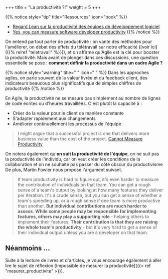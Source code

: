 +++
title = "La productivité ?!"
weight = 5
+++

{{% notice style="tip" title="Ressources" icon="book" %}}
- [Regard Lean sur la productivité des équipes de développement logiciel](https://blog.octo.com/regard-lean-sur-la-productivite-des-equipes-de-developpement-logiciel)
- [Yes, you can measure software developer productivity](https://www.mckinsey.com/industries/technology-media-and-telecommunications/our-insights/yes-you-can-measure-software-developer-productivity)
{{% /notice %}}


On entend partout parler de productivité : on vante des méthodes pour l'améliorer, on débat des effets du télétravail sur notre efficacité ([voir ici]({{% relref "teletravail" %}})), et on affirme qu'Agile est la clé pour booster la productivité. Mais avant de plonger dans ces discussions, une question essentielle se pose : **comment définir la productivité dans un cadre Agile ?**

{{% notice style="warning" title=" " icon=" " %}}
Dans les approches agiles, on parle souvent de la valeur livrée et du feedback client, des indicateurs beaucoup plus significatifs que de simples chiffres de productivité
{{% /notice %}}

 En Agile, la productivité ne se mesure pas simplement au nombre de lignes de code écrites ou d'heures travaillées. C'est plutôt la capacité à :
- Créer de la valeur pour le client de manière constante
- S'adapter rapidement aux changements
- Améliorer continuellement les processus de l'équipe

> I might argue that a successful project is one that delivers more business value than the cost of the project. [Cannot Measure Productivity](https://martinfowler.com/bliki/CannotMeasureProductivity.html)

On notera également qu'**on suit la productivité de l'équipe**, on ne suit pas la productivité de l'individu, car on veut créer les conditions de la collaboration et on ne souhaite pas passer du côté obscur du productivisme
De plus, Martin Fowler nous propose l'argument suivant.

> If team productivity is hard to figure out, it's even harder to measure the contribution of individuals on that team. You can get a rough sense of a team's output by looking at how many features they deliver per iteration. It's a crude sense, but you can get a sense of whether a team's speeding up, or a rough sense if one team is more productive than another. **But individual contributions are much harder to assess**. **While some people may be responsible for implementing features, others may play a supporting role** - helping others to implement their features. **Their contribution is that they are raising the whole team's productivity** - but it's very hard to get a sense of their individual output unless you are a developer on that team.

## Néanmoins ...
Suite à la lecture de livres et d'articles, je vous encourage également à aller lire le sujet de réflexion [Impossible de mesurer la productivité]({{< ref "mesurer_productivite" >}}). 